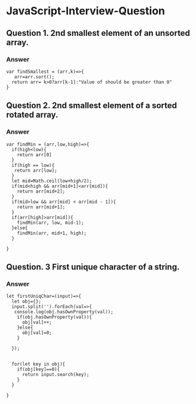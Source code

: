 # JavaScript-Interview-Question

## Question 1. 2nd smallest element of an unsorted array. 

### Answer 
```
var findSmallest = (arr,k)=>{
   arr=arr.sort();
  return arr= k>0?arr[k-1]:"Value of should be greater than 0"
}
```
## Question 2. 2nd smallest element of a sorted rotated array.
### Answer 
```
var findMin = (arr,low,high)=>{
  if(high<low){
    return arr[0]
  }
  if(high == low){
   return arr[low];
  }
  let mid=Math.ceil(low+high/2);
  if(mid<high && arr[mid+1]<arr[mid]){
    return arr[mid+2];
  }
  if(mid>low && arr[mid] < arr[mid - 1]){
    return arr[mid+1];
  }
  if(arr[high]>arr[mid]){
    findMin(arr, low, mid-1);
  }else{
    findMin(arr, mid+1, high);
  }
  
}
```
## Question. 3 First unique character of a string.

### Answer 
```
let firstUniqChar=(input)=>{
  let obj={};
  input.split('').forEach(val=>{
   console.log(obj.hasOwnProperty(val));
    if(obj.hasOwnProperty(val)){
      obj[val]++;
    }else{
      obj[val]=0;
    }
    
  });
  
  
  for(let key in obj){
    if(obj[key]==0){
      return input.search(key);
    }
  }
  
}
```
